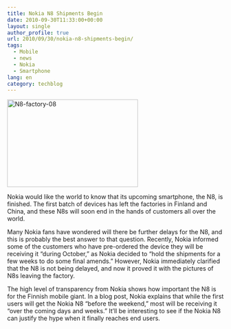 ```yaml
---
title: Nokia N8 Shipments Begin
date: 2010-09-30T11:33:00+00:00
layout: single
author_profile: true
url: 2010/09/30/nokia-n8-shipments-begin/
tags:
  - Mobile
  - news
  - Nokia
  - Smartphone
lang: en
category: techblog
---
```

[<img title="N8-factory-08" border="0" alt="N8-factory-08" src="http://lh3.ggpht.com/_vaUVXcmC3OI/TKRufyQ_7OI/AAAAAAAACkY/k_sp7Egs4AY/N8-factory-08_thumb%5B1%5D.jpg?imgmax=800" width="304" height="204" />](http://lh5.ggpht.com/_vaUVXcmC3OI/TKRueGKM5iI/AAAAAAAACkU/Ea-eTuStQjI/s1600-h/N8-factory-08%5B3%5D.jpg)

Nokia would like the world to know that its upcoming smartphone, the N8, is finished. The first batch of devices has left the factories in Finland and China, and these N8s will soon end in the hands of customers all over the world.

Many Nokia fans have wondered will there be further delays for the N8, and this is probably the best answer to that question. Recently, Nokia informed some of the customers who have pre-ordered the device they will be receiving it “during October,” as Nokia decided to “hold the shipments for a few weeks to do some final amends.” However, Nokia immediately clarified that the N8 is not being delayed, and now it proved it with the pictures of N8s leaving the factory.

The high level of transparency from Nokia shows how important the N8 is for the Finnish mobile giant. In a blog post, Nokia explains that while the first users will get the Nokia N8 “before the weekend,” most will be receiving it “over the coming days and weeks.” It’ll be interesting to see if the Nokia N8 can justify the hype when it finally reaches end users.